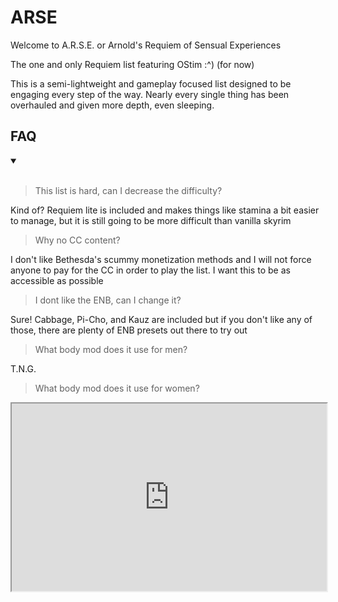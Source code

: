 # ARSE

Welcome to A.R.S.E. or Arnold's Requiem of Sensual Experiences

The one and only Requiem list featuring OStim :^) (for now)

This is a semi-lightweight and gameplay focused list designed to be engaging every step of the way. Nearly every single thing has been overhauled and given more depth, even sleeping.

## FAQ

<details open>
<summary></summary>
<br>

>This list is hard, can I decrease the difficulty?

Kind of? Requiem lite is included and makes things like stamina a bit easier to manage, but it is still going to be more difficult than vanilla skyrim

>Why no CC content?

I don't like Bethesda's scummy monetization methods and I will not force anyone to pay for the CC in order to play the list. I want this to be as accessible as possible

>I dont like the ENB, can I change it?

Sure! Cabbage, Pi-Cho, and Kauz are included but if you don't like any of those, there are plenty of ENB presets out there to try out

> What body mod does it use for men?

T.N.G. 

>What body mod does it use for women?

<iframe
  src="https://tenor.com/view/shrek-somebody-toilet-hi-gif-17332899"
  style="width:100%; height:300px;"
></iframe>
</details>
